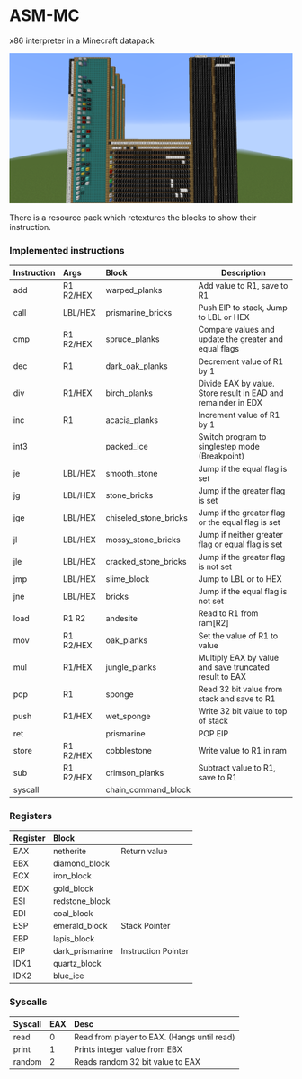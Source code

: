 # ASM-MC

x86 interpreter in a Minecraft datapack

![Image of machine](https://github.com/Goofables/ASM-MC/blob/main/machine.png?raw=true)

There is a resource pack which retextures the blocks to show their instruction.

### Implemented instructions

| Instruction | Args      | Block                 | Description                                                   |
|:------------|:----------|:----------------------|---------------------------------------------------------------|
| add         | R1 R2/HEX | warped_planks         | Add value to R1, save to R1                                   |
| call        | LBL/HEX   | prismarine_bricks     | Push EIP to stack, Jump to LBL or HEX                         |
| cmp         | R1 R2/HEX | spruce_planks         | Compare values and update the greater and equal flags         |
| dec         | R1        | dark_oak_planks       | Decrement value of R1 by 1                                    |
| div         | R1/HEX    | birch_planks          | Divide EAX by value. Store result in EAD and remainder in EDX |
| inc         | R1        | acacia_planks         | Increment value of R1 by 1                                    |
| int3        |           | packed_ice            | Switch program to singlestep mode (Breakpoint)                |
| je          | LBL/HEX   | smooth_stone          | Jump if the equal flag is set                                 |
| jg          | LBL/HEX   | stone_bricks          | Jump if the greater flag is set                               |
| jge         | LBL/HEX   | chiseled_stone_bricks | Jump if the greater flag or the equal flag is set             |
| jl          | LBL/HEX   | mossy_stone_bricks    | Jump if neither greater flag or equal flag is set             |
| jle         | LBL/HEX   | cracked_stone_bricks  | Jump if the greater flag is not set                           |
| jmp         | LBL/HEX   | slime_block           | Jump to LBL or to HEX                                         |
| jne         | LBL/HEX   | bricks                | Jump if the equal flag is not set                             |
| load        | R1 R2     | andesite              | Read to R1 from ram[R2]                                       |
| mov         | R1 R2/HEX | oak_planks            | Set the value of R1 to value                                  |
| mul         | R1/HEX    | jungle_planks         | Multiply EAX by value and save truncated result to EAX        |
| pop         | R1        | sponge                | Read 32 bit value from stack and save to R1                   |
| push        | R1/HEX    | wet_sponge            | Write 32 bit value to top of stack                            |
| ret         |           | prismarine            | POP EIP                                                       |
| store       | R1 R2/HEX | cobblestone           | Write value to R1 in ram                                      |
| sub         | R1 R2/HEX | crimson_planks        | Subtract value to R1, save to R1                              |
| syscall     |           | chain_command_block   |                                                               |

### Registers

| Register | Block           |                     |
|:---------|:----------------|---------------------|
| EAX      | netherite       | Return value        |
| EBX      | diamond_block   |                     |
| ECX      | iron_block      |                     |
| EDX      | gold_block      |                     |
| ESI      | redstone_block  |                     |
| EDI      | coal_block      |                     |
| ESP      | emerald_block   | Stack Pointer       |
| EBP      | lapis_block     |                     |
| EIP      | dark_prismarine | Instruction Pointer |
| IDK1     | quartz_block    |                     |
| IDK2     | blue_ice        |                     |

### Syscalls

| Syscall | EAX | Desc                                        |
|:--------|:----|:--------------------------------------------|
| read    | 0   | Read from player to EAX. (Hangs until read) |
| print   | 1   | Prints integer value from EBX               |
| random  | 2   | Reads random 32 bit value to EAX            |
